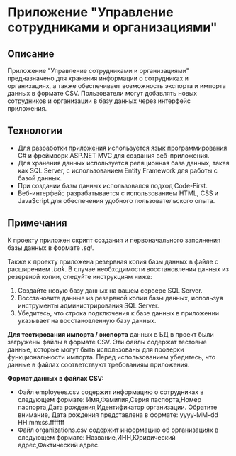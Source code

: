 # Приложение "Управление сотрудниками и организациями"

## Описание

Приложение "Управление сотрудниками и организациями" предназначено для хранения информации о сотрудниках и организациях, а также обеспечивает возможность экспорта и импорта данных в формате CSV. Пользователи могут добавлять новых сотрудников и организации в базу данных через интерфейс приложения. 

## Технологии

- Для разработки приложения используется язык программирования C# и фреймворк ASP.NET MVC для создания веб-приложения.
- Для хранения данных используется реляционная база данных, такая как SQL Server, с использованием Entity Framework для работы с базой данных.
- При создании базы данных использовался подход Code-First. 
- Веб-интерфейс разрабатывается с использованием HTML, CSS и JavaScript для обеспечения удобного пользовательского опыта.

## Примечания

К проекту приложен скрипт создания и первоначального заполнения базы данных в формате *.sql*.

Также к проекту приложена резервная копия базы данных в файле с расширением *.bak*. 
В случае необходимости восстановления данных из резервной копии, следуйте инструкциям ниже:
1. Создайте новую базу данных на вашем сервере SQL Server.
2. Восстановите данные из резервной копии базы данных, используя инструменты администрирования SQL Server.
3. Убедитесь, что строка подключения к базе данных в приложении указывает на восстановленную базу данных.

**Для тестирования импорта / экспорта** данных в БД в проект были загружены файлы в формате CSV. Эти файлы содержат тестовые данные, которые могут быть использованы для проверки функциональности импорта. Перед использованием убедитесь, что данные в файлах соответствуют требованиям приложения.

**Формат данных в файлах CSV:**
- Файл employees.csv содержит информацию о сотрудниках в следующем формате: Имя,Фамилия,Серия паспорта,Номер паспорта,Дата рождения,Идентификатор организации.
Обратите внимание, Дата рождения представлена в формате: yyyy-MM-dd HH:mm:ss.fffffff
- Файл organizations.csv содержит информацию об организациях в следующем формате: Название,ИНН,Юридический адрес,Фактический адрес.
